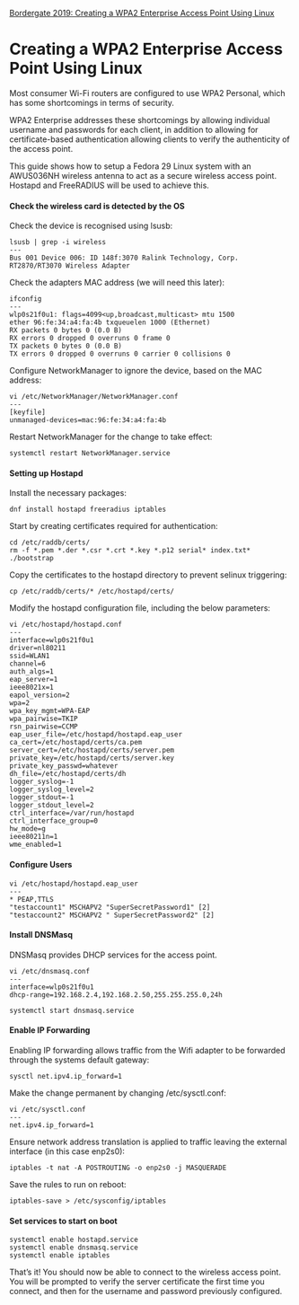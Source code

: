 [Bordergate 2019: Creating a WPA2 Enterprise Access Point Using Linux](https://www.bordergate.co.uk/wpa2-enteprise-access-point-with-linux/)

# Creating a WPA2 Enterprise Access Point Using Linux


Most consumer Wi-Fi routers are configured to use WPA2 Personal, which has some shortcomings in terms of security.

WPA2 Enterprise addresses these shortcomings by allowing individual username and passwords for each client, in addition to allowing for certificate-based authentication allowing clients to verify the authenticity of the access point.

This guide shows how to setup a Fedora 29 Linux system with an AWUS036NH wireless antenna to act as a secure wireless access point. Hostapd and FreeRADIUS will be used to achieve this.

#### Check the wireless card is detected by the OS

Check the device is recognised using lsusb:

```
lsusb | grep -i wireless
---
Bus 001 Device 006: ID 148f:3070 Ralink Technology, Corp. RT2870/RT3070 Wireless Adapter
```

Check the adapters MAC address (we will need this later):
```
ifconfig
---
wlp0s21f0u1: flags=4099<up,broadcast,multicast> mtu 1500
ether 96:fe:34:a4:fa:4b txqueuelen 1000 (Ethernet)
RX packets 0 bytes 0 (0.0 B)
RX errors 0 dropped 0 overruns 0 frame 0
TX packets 0 bytes 0 (0.0 B)
TX errors 0 dropped 0 overruns 0 carrier 0 collisions 0
```

Configure NetworkManager to ignore the device, based on the MAC address:
```
vi /etc/NetworkManager/NetworkManager.conf
---
[keyfile]
unmanaged-devices=mac:96:fe:34:a4:fa:4b
```

Restart NetworkManager for the change to take effect:
```
systemctl restart NetworkManager.service
```

#### Setting up Hostapd

Install the necessary packages:
```
dnf install hostapd freeradius iptables
```

Start by creating certificates required for authentication:
```
cd /etc/raddb/certs/
rm -f *.pem *.der *.csr *.crt *.key *.p12 serial* index.txt*
./bootstrap
```

Copy the certificates to the hostapd directory to prevent selinux triggering:
```
cp /etc/raddb/certs/* /etc/hostapd/certs/
```

Modify the hostapd configuration file, including the below parameters:
```
vi /etc/hostapd/hostapd.conf
---
interface=wlp0s21f0u1
driver=nl80211
ssid=WLAN1
channel=6
auth_algs=1
eap_server=1
ieee8021x=1
eapol_version=2
wpa=2
wpa_key_mgmt=WPA-EAP
wpa_pairwise=TKIP
rsn_pairwise=CCMP
eap_user_file=/etc/hostapd/hostapd.eap_user
ca_cert=/etc/hostapd/certs/ca.pem
server_cert=/etc/hostapd/certs/server.pem
private_key=/etc/hostapd/certs/server.key
private_key_passwd=whatever
dh_file=/etc/hostapd/certs/dh
logger_syslog=-1
logger_syslog_level=2
logger_stdout=-1
logger_stdout_level=2
ctrl_interface=/var/run/hostapd
ctrl_interface_group=0
hw_mode=g
ieee80211n=1
wme_enabled=1
```

#### **Configure Users**
```
vi /etc/hostapd/hostapd.eap_user
---
* PEAP,TTLS
"testaccount1" MSCHAPV2 "SuperSecretPassword1" [2]
"testaccount2" MSCHAPV2 " SuperSecretPassword2" [2]
```

#### Install DNSMasq

DNSMasq provides DHCP services for the access point.
```
vi /etc/dnsmasq.conf
---
interface=wlp0s21f0u1
dhcp-range=192.168.2.4,192.168.2.50,255.255.255.0,24h
```
```
systemctl start dnsmasq.service
```
#### Enable IP Forwarding

Enabling IP forwarding allows traffic from the Wifi adapter to be forwarded through the systems default gateway:
```
sysctl net.ipv4.ip_forward=1
```
Make the change permanent by changing /etc/sysctl.conf:
```
vi /etc/sysctl.conf
---
net.ipv4.ip_forward=1
```
Ensure network address translation is applied to traffic leaving the external interface (in this case enp2s0):
```
iptables -t nat -A POSTROUTING -o enp2s0 -j MASQUERADE
```
Save the rules to run on reboot:
```
iptables-save > /etc/sysconfig/iptables
```
#### Set services to start on boot
```
systemctl enable hostapd.service
systemctl enable dnsmasq.service
systemctl enable iptables
```
That’s it! You should now be able to connect to the wireless access point. You will be prompted to verify the server certificate the first time you connect, and then for the username and password previously configured.
